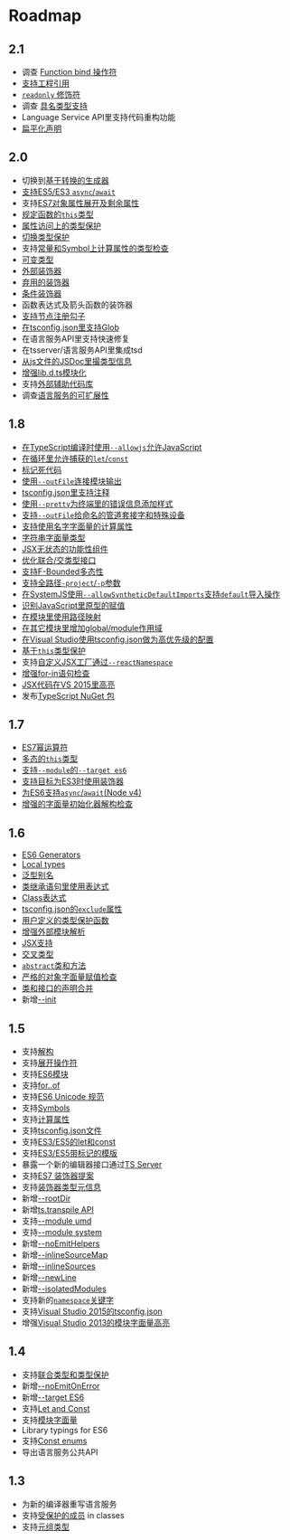 # Roadmap

## 2.1

* 调查 [Function bind 操作符](https://github.com/Microsoft/TypeScript/issues/3508)
* [支持工程引用](https://github.com/Microsoft/TypeScript/issues/3469)
* [`readonly` 修饰符](https://github.com/Microsoft/TypeScript/issues/12)
* 调查 [具名类型支持](https://github.com/Microsoft/TypeScript/issues/202)
* Language Service API里支持代码重构功能
* [扁平化声明](https://github.com/Microsoft/TypeScript/issues/4433)

## 2.0

* 切换到[基于转换的生成器](https://github.com/Microsoft/TypeScript/issues/5595)
* [支持ES5/ES3 `async`/`await`](https://github.com/Microsoft/TypeScript/issues/1664)
* 支持[ES7对象属性展开及剩余属性](https://github.com/Microsoft/TypeScript/issues/2103)
* [规定函数的`this`类型](https://github.com/Microsoft/TypeScript/issues/3694)
* [属性访问上的类型保护](https://github.com/Microsoft/TypeScript/issues/186)
* [切换类型保护](https://github.com/Microsoft/TypeScript/issues/2214)
* 支持[常量和Symbol上计算属性的类型检查](https://github.com/Microsoft/TypeScript/issues/5579)
* [可变类型](https://github.com/Microsoft/TypeScript/issues/5453)
* [外部装饰器](https://github.com/Microsoft/TypeScript/issues/2900)
* [弃用的装饰器](https://github.com/Microsoft/TypeScript/issues/390)
* [条件装饰器](https://github.com/Microsoft/TypeScript/issues/3538)
* 函数表达式及箭头函数的装饰器
* [支持节点注册勾子](https://github.com/Microsoft/TypeScript/issues/1823)
* [在tsconfig.json里支持Glob](https://github.com/Microsoft/TypeScript/issues/1927)
* 在语言服务API里支持快速修复
* 在tsserver/语言服务API里集成tsd
* [从js文件的JSDoc里撮类型信息](https://github.com/Microsoft/TypeScript/issues/4790)
* [增强lib.d.ts模块化](https://github.com/Microsoft/TypeScript/issues/494)
* 支持[外部辅助代码库](https://github.com/Microsoft/TypeScript/issues/3364)
* 调查[语言服务的可扩展性](https://github.com/Microsoft/TypeScript/issues/6508)

## 1.8

* [在TypeScript编译时使用`--allowjs`允许JavaScript](https://github.com/Microsoft/TypeScript/issues/4792)
* [在循环里允许捕获的`let`/`const`](https://github.com/Microsoft/TypeScript/issues/3915)
* [标记死代码](https://github.com/Microsoft/TypeScript/pull/4788)
* [使用`--outFile`连接模块输出](https://github.com/Microsoft/TypeScript/pull/5090)
* [tsconfig.json里支持注释](https://github.com/Microsoft/TypeScript/issues/4987)
* [使用`--pretty`为终端里的错误信息添加样式](https://github.com/Microsoft/TypeScript/pull/5140)
* [支持`--outFile`给命名的管道套接字和特殊设备](https://github.com/Microsoft/TypeScript/issues/4841)
* [支持使用名字字面量的计算属性](https://github.com/Microsoft/TypeScript/issues/4653)
* [字符串字面量类型](https://github.com/Microsoft/TypeScript/pull/5185)
* [JSX无状态的功能性组件](https://github.com/Microsoft/TypeScript/issues/5478)
* [优化联合/交类型接口](https://github.com/Microsoft/TypeScript/pull/5738)
* [支持F-Bounded多态性](https://github.com/Microsoft/TypeScript/pull/5949)
* [支持全路径`-project`/`-p`参数](https://github.com/Microsoft/TypeScript/issues/2869)
* [在SystemJS使用`--allowSyntheticDefaultImports`支持`default`导入操作](https://github.com/Microsoft/TypeScript/issues/5285)
* [识别JavaScript里原型的赋值](https://github.com/Microsoft/TypeScript/pull/5876)
* [在模块里使用路径映射](https://github.com/Microsoft/TypeScript/issues/5039)
* [在其它模块里增加global/module作用域](https://github.com/Microsoft/TypeScript/issues/4166)
* [在Visual Studio使用tsconfig.json做为高优先级的配置](https://github.com/Microsoft/TypeScript/issues/5287)
* [基于`this`类型保护](https://github.com/Microsoft/TypeScript/pull/5906)
* 支持[自定义JSX工厂通过`--reactNamespace`](https://github.com/Microsoft/TypeScript/pull/6146)
* [增强for-in语句检查](https://github.com/Microsoft/TypeScript/pull/6379)
* [JSX代码在VS 2015里高亮](https://github.com/Microsoft/TypeScript/issues/4835)
* 发布[TypeScript NuGet 包](https://github.com/Microsoft/TypeScript/issues/3940)

## 1.7

* [ES7幂运算符](https://github.com/Microsoft/TypeScript/issues/4812)
* [多态的`this`类型](https://github.com/Microsoft/TypeScript/pull/4910)
* [支持`--module`的`--target es6`](https://github.com/Microsoft/TypeScript/issues/4806)
* [支持目标为ES3时使用装饰器](https://github.com/Microsoft/TypeScript/pull/4741)
* [为ES6支持`async`/`await`(Node v4)](https://github.com/Microsoft/TypeScript/pull/5231)
* [增强的字面量初始化器解构检查](https://github.com/Microsoft/TypeScript/pull/4598)

## 1.6

* [ES6 Generators](https://github.com/Microsoft/TypeScript/issues/2873)
* [Local types](https://github.com/Microsoft/TypeScript/pull/3266)
* [泛型别名](https://github.com/Microsoft/TypeScript/issues/1616)
* [类继承语句里使用表达式](https://github.com/Microsoft/TypeScript/pull/3516)
* [Class表达式](https://github.com/Microsoft/TypeScript/issues/497)
* [tsconfig.json的`exclude`属性](https://github.com/Microsoft/TypeScript/pull/3188)
* [用户定义的类型保护函数](https://github.com/Microsoft/TypeScript/issues/1007)
* [增强外部模块解析](https://github.com/Microsoft/TypeScript/issues/2338)
* [JSX支持](https://github.com/Microsoft/TypeScript/pull/3564)
* [交叉类型](https://github.com/Microsoft/TypeScript/pull/3622)
* [`abstract`类和方法](https://github.com/Microsoft/TypeScript/issues/3578)
* [严格的对象字面量赋值检查](https://github.com/Microsoft/TypeScript/pull/3823)
* [类和接口的声明合并](https://github.com/Microsoft/TypeScript/pull/3333)
* 新增[--init](https://github.com/Microsoft/TypeScript/issues/3079)

## 1.5

* 支持[解构](https://github.com/Microsoft/TypeScript/pull/1346)
* 支持[展开操作符](https://github.com/Microsoft/TypeScript/pull/1931)
* 支持[ES6模块](https://github.com/Microsoft/TypeScript/issues/2242)
* 支持[for..of](https://github.com/Microsoft/TypeScript/pull/2207)
* 支持[ES6 Unicode 规范](https://github.com/Microsoft/TypeScript/pull/2169)
* 支持[Symbols](https://github.com/Microsoft/TypeScript/pull/1978)
* 支持[计算属性](https://github.com/Microsoft/TypeScript/issues/1082)
* 支持[tsconfig.json文件](https://github.com/Microsoft/TypeScript/pull/1692)
* 支持[ES3/ES5的let和const](https://github.com/Microsoft/TypeScript/pull/2161)
* 支持[ES3/ES5带标记的模版](https://github.com/Microsoft/TypeScript/pull/1589)
* 暴露一个新的编辑器接口通过[TS Server](https://github.com/Microsoft/TypeScript/pull/2041)
* 支持[ES7 装饰器提案](https://github.com/Microsoft/TypeScript/issues/2249)
* 支持[装饰器类型元信息](https://github.com/Microsoft/TypeScript/pull/2589)
* 新增[--rootDir](https://github.com/Microsoft/TypeScript/pull/2772)
* 新增[ts.transpile API](https://github.com/Microsoft/TypeScript/issues/2499)
* 支持[--module umd](https://github.com/Microsoft/TypeScript/issues/2036)
* 支持[--module system](https://github.com/Microsoft/TypeScript/issues/2616)
* 新增[--noEmitHelpers](https://github.com/Microsoft/TypeScript/pull/2901)
* 新增[--inlineSourceMap](https://github.com/Microsoft/TypeScript/pull/2484)
* 新增[--inlineSources](https://github.com/Microsoft/TypeScript/pull/2484)
* 新增[--newLine](https://github.com/Microsoft/TypeScript/pull/2921)
* 新增[--isolatedModules](https://github.com/Microsoft/TypeScript/issues/2499)
* 支持新的[`namespace`关键字](https://github.com/Microsoft/TypeScript/issues/2159)
* 支持[Visual Studio 2015的tsconfig.json](https://github.com/Microsoft/TypeScript/issues/3124)
* 增强[Visual Studio 2013的模块字面量高亮](https://github.com/Microsoft/TypeScript/pull/2026)

## 1.4

* 支持[联合类型和类型保护](https://github.com/Microsoft/TypeScript/pull/824)
* 新增[--noEmitOnError](https://github.com/Microsoft/TypeScript/pull/966)
* 新增[--target ES6](https://github.com/Microsoft/TypeScript/commit/873c1df74b7c7dcba59eaccc1bb4bd4b0da18a35)
* 支持[Let and Const](https://github.com/Microsoft/TypeScript/pull/904)
* 支持[模块字面量](https://github.com/Microsoft/TypeScript/pull/960)
* Library typings for ES6
* 支持[Const enums](https://github.com/Microsoft/TypeScript/issues/1029)
* 导出语言服务公共API

## 1.3

* 为新的编译器重写语言服务
* 支持[受保护的成员](https://github.com/Microsoft/TypeScript/pull/688) in classes
* 支持[元组类型](https://github.com/Microsoft/TypeScript/pull/428)
